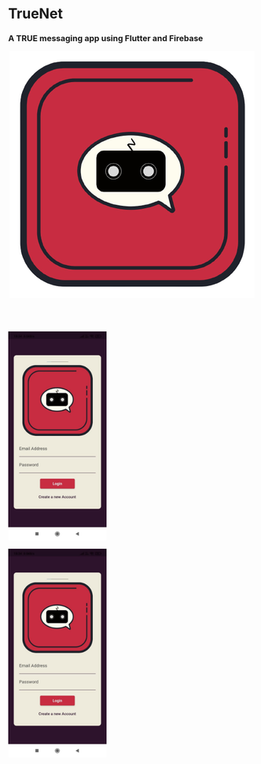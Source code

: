 # TrueNet

### A TRUE messaging app using Flutter and Firebase 


<p align="center">
  <img src="https://github.com/rokkam7784/true_net/blob/main/images/TrueNet-noBg.png" alt="TrueNet Logo" />
</p>


<br><br>
<br>
<img src="https://github.com/rokkam7784/true_net/blob/main/images/TrueNetSS/SignIn.jpeg" alt="SignIn" width="200"/>

<img src="https://github.com/rokkam7784/true_net/blob/main/images/TrueNetSS/SignIn.jpeg" alt="SignIn" width="200"/>
